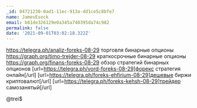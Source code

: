 ```yaml
---
_id: 04721230-0ad1-11ec-913a-dd1ce5c8bfe7
name: JamesEsock
email: b81de326129e0a345a740395da74c982
permalink: false
date: '2021-09-01T03:02:18.322Z'
---
```

https://telegra.ph/analiz-foreks-08-29 торговля бинарные опционы 
https://graph.org/timo-trejder-08-29 краткосрочные бинарные опционы 
https://graph.org/finans-foreks-08-29 обзор стратегий бинарных опционов 
[url=https://telegra.ph/vord-foreks-08-29]форекс стратегия онлайн[/url] 
[url=https://telegra.ph/foreks-ehfirium-08-29]дешевые биржи криптовалют[/url] 
[url=https://telegra.ph/foreks-kehsh-08-29]трейдер самозанятый[/url] 
 
@trei$
